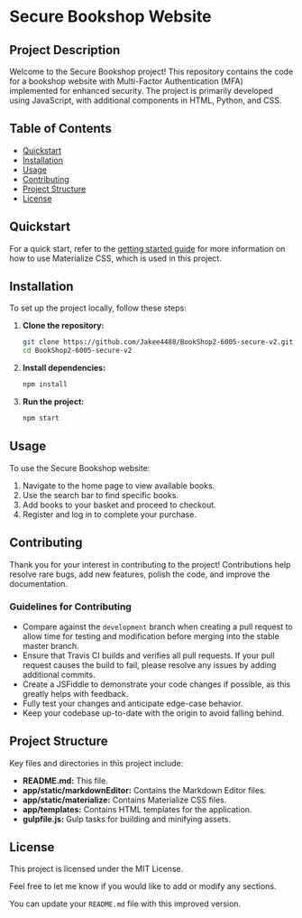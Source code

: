 # Secure Bookshop Website

## Project Description

Welcome to the Secure Bookshop project! This repository contains the code for a bookshop website with Multi-Factor Authentication (MFA) implemented for enhanced security. The project is primarily developed using JavaScript, with additional components in HTML, Python, and CSS.



## Table of Contents
- [Quickstart](#quickstart)
- [Installation](#installation)
- [Usage](#usage)
- [Contributing](#contributing)
- [Project Structure](#project-structure)
- [License](#license)

## Quickstart
For a quick start, refer to the [getting started guide](http://materializecss.com/getting-started.html) for more information on how to use Materialize CSS, which is used in this project.

## Installation
To set up the project locally, follow these steps:

1. **Clone the repository:**
   ```bash
   git clone https://github.com/Jakee4488/BookShop2-6005-secure-v2.git
   cd BookShop2-6005-secure-v2
   ```

2. **Install dependencies:**
   ```bash
   npm install
   ```

3. **Run the project:**
   ```bash
   npm start
   ```

## Usage
To use the Secure Bookshop website:

1. Navigate to the home page to view available books.
2. Use the search bar to find specific books.
3. Add books to your basket and proceed to checkout.
4. Register and log in to complete your purchase.

## Contributing
Thank you for your interest in contributing to the project! Contributions help resolve rare bugs, add new features, polish the code, and improve the documentation.

### Guidelines for Contributing
- Compare against the `development` branch when creating a pull request to allow time for testing and modification before merging into the stable master branch.
- Ensure that Travis CI builds and verifies all pull requests. If your pull request causes the build to fail, please resolve any issues by adding additional commits.
- Create a JSFiddle to demonstrate your code changes if possible, as this greatly helps with feedback.
- Fully test your changes and anticipate edge-case behavior.
- Keep your codebase up-to-date with the origin to avoid falling behind.

## Project Structure
Key files and directories in this project include:

- **README.md:** This file.
- **app/static/markdownEditor:** Contains the Markdown Editor files.
- **app/static/materialize:** Contains Materialize CSS files.
- **app/templates:** Contains HTML templates for the application.
- **gulpfile.js:** Gulp tasks for building and minifying assets.

## License
This project is licensed under the MIT License.

Feel free to let me know if you would like to add or modify any sections.

You can update your `README.md` file with this improved version.
